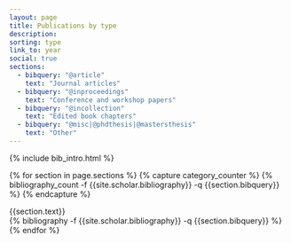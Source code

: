 ```yaml
---
layout: page
title: Publications by type
description:
sorting: type
link_to: year
social: true
sections:
  - bibquery: "@article"
    text: "Journal articles"
  - bibquery: "@inproceedings"
    text: "Conference and workshop papers"
  - bibquery: "@incollection"
    text: "Edited book chapters"
  - bibquery: "@misc|@phdthesis|@mastersthesis"
    text: "Other"
---
```

{% include bib_intro.html %}

{% for section in page.sections %}
  {% capture category_counter %}
  {% bibliography_count -f {{site.scholar.bibliography}} -q {{section.bibquery}} %}
  {% endcapture %}
  <div class="spd-pub-group" style="counter-reset:bibitem {{ category_counter | plus:1 }}">
    <span>{{section.text}}</span>
    <span title="Expand/Collapse" class="spd-grp-show-hide float-right fas fa-angle-down"></span>
  </div>
  {% bibliography -f {{site.scholar.bibliography}} -q {{section.bibquery}} %}
{% endfor %}
